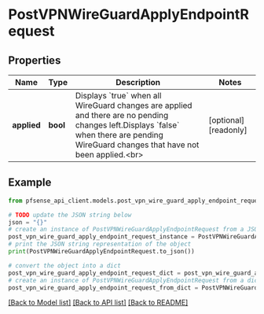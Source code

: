 # PostVPNWireGuardApplyEndpointRequest


## Properties

Name | Type | Description | Notes
------------ | ------------- | ------------- | -------------
**applied** | **bool** | Displays &#x60;true&#x60; when all WireGuard changes are applied and there are no pending changes left.Displays &#x60;false&#x60; when there are pending WireGuard changes that have not been applied.&lt;br&gt; | [optional] [readonly] 

## Example

```python
from pfsense_api_client.models.post_vpn_wire_guard_apply_endpoint_request import PostVPNWireGuardApplyEndpointRequest

# TODO update the JSON string below
json = "{}"
# create an instance of PostVPNWireGuardApplyEndpointRequest from a JSON string
post_vpn_wire_guard_apply_endpoint_request_instance = PostVPNWireGuardApplyEndpointRequest.from_json(json)
# print the JSON string representation of the object
print(PostVPNWireGuardApplyEndpointRequest.to_json())

# convert the object into a dict
post_vpn_wire_guard_apply_endpoint_request_dict = post_vpn_wire_guard_apply_endpoint_request_instance.to_dict()
# create an instance of PostVPNWireGuardApplyEndpointRequest from a dict
post_vpn_wire_guard_apply_endpoint_request_from_dict = PostVPNWireGuardApplyEndpointRequest.from_dict(post_vpn_wire_guard_apply_endpoint_request_dict)
```
[[Back to Model list]](../README.md#documentation-for-models) [[Back to API list]](../README.md#documentation-for-api-endpoints) [[Back to README]](../README.md)


